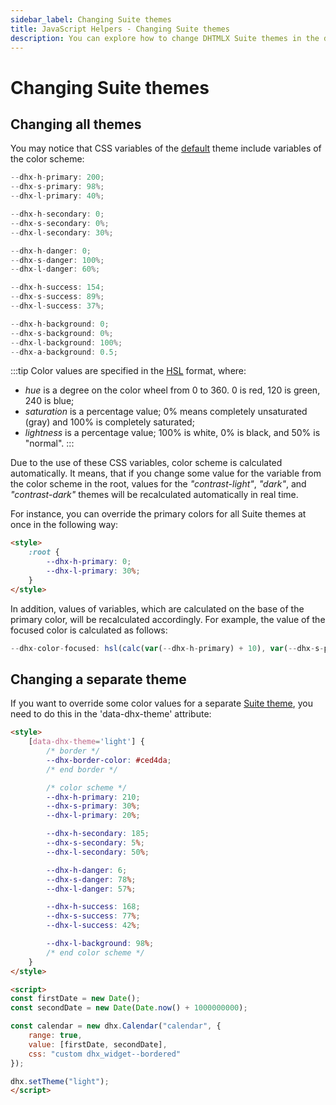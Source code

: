 ```yaml
---
sidebar_label: Changing Suite themes
title: JavaScript Helpers - Changing Suite themes
description: You can explore how to change DHTMLX Suite themes in the documentation of the DHTMLX JavaScript UI library. Browse developer guides and API reference, try out code examples and live demos, and download a free 30-day evaluation version of DHTMLX Suite 7.
---
```


# Changing Suite themes

## Changing all themes

You may notice that CSS variables of the [default](themes/default_theme.md) theme include variables of the color scheme:

~~~js
--dhx-h-primary: 200;
--dhx-s-primary: 98%;
--dhx-l-primary: 40%;

--dhx-h-secondary: 0;
--dhx-s-secondary: 0%;
--dhx-l-secondary: 30%;

--dhx-h-danger: 0;
--dhx-s-danger: 100%;
--dhx-l-danger: 60%;

--dhx-h-success: 154;
--dhx-s-success: 89%;
--dhx-l-success: 37%;

--dhx-h-background: 0;
--dhx-s-background: 0%;
--dhx-l-background: 100%;
--dhx-a-background: 0.5;
~~~

:::tip
Color values are specified in the [HSL](https://developer.mozilla.org/en-US/docs/Web/CSS/color_value/hsl) format, where:

- *hue* is a degree on the color wheel from 0 to 360. 0 is red, 120 is green, 240 is blue;
- *saturation* is a percentage value; 0% means completely unsaturated (gray) and 100% is completely saturated;
- *lightness* is a percentage value; 100% is white, 0% is black, and 50% is "normal".
:::

Due to the use of these CSS variables, color scheme is calculated automatically. It means, that if you change some value for the variable from the color scheme in the root, values for the *"contrast-light"*, *"dark"*, and *"contrast-dark"* themes will be recalculated automatically in real time. 

For instance, you can override the primary colors for all Suite themes at once in the following way:

~~~html
<style>
    :root {
        --dhx-h-primary: 0;
        --dhx-l-primary: 30%;
    }
</style>
~~~

In addition, values of variables, which are calculated on the base of the primary color, will be recalculated accordingly. For example, the value of the focused color is calculated as follows:

~~~js
--dhx-color-focused: hsl(calc(var(--dhx-h-primary) + 10), var(--dhx-s-primary), var(--dhx-l-primary));
~~~

## Changing a separate theme

If you want to override some color values for a separate [Suite theme](themes.md#suite-themes), you need to do this in the 'data-dhx-theme' attribute:

~~~html {1-27,39}
<style>
    [data-dhx-theme='light'] {
        /* border */
        --dhx-border-color: #ced4da;
        /* end border */

        /* color scheme */
        --dhx-h-primary: 210;
        --dhx-s-primary: 30%;
        --dhx-l-primary: 20%;

        --dhx-h-secondary: 185;
        --dhx-s-secondary: 5%;
        --dhx-l-secondary: 50%;

        --dhx-h-danger: 6;
        --dhx-s-danger: 78%;
        --dhx-l-danger: 57%;

        --dhx-h-success: 168;
        --dhx-s-success: 77%;
        --dhx-l-success: 42%;

        --dhx-l-background: 98%;
        /* end color scheme */
    }
</style>

<script>
const firstDate = new Date();
const secondDate = new Date(Date.now() + 1000000000);

const calendar = new dhx.Calendar("calendar", {
    range: true,
    value: [firstDate, secondDate],
    css: "custom dhx_widget--bordered"
});

dhx.setTheme("light");
</script>
~~~
